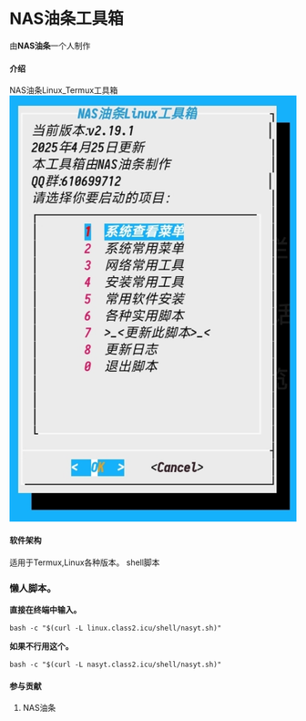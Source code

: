 # NAS油条工具箱
由**NAS油条**一个人制作
#### 介绍
NAS油条Linux_Termux工具箱
![演示](1000004918.jpg)
#### 软件架构
适用于Termux,Linux各种版本。
shell脚本

### 懒人脚本。
 **直接在终端中输入。** 
```
bash -c "$(curl -L linux.class2.icu/shell/nasyt.sh)"
```
 **如果不行用这个。** 

```
bash -c "$(curl -L nasyt.class2.icu/shell/nasyt.sh)"
```


#### 参与贡献

1.  NAS油条
